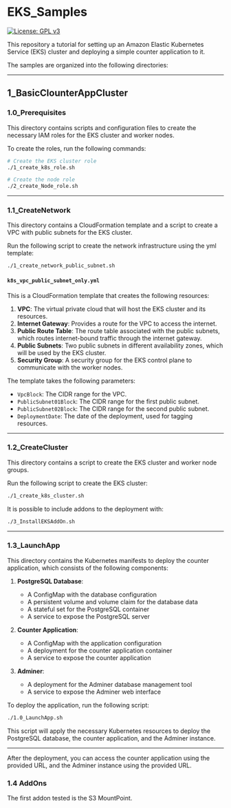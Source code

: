 # EKS_Samples

[![License: GPL v3](https://img.shields.io/badge/License-GPLv3-blue.svg)](https://www.gnu.org/licenses/gpl-3.0) 

This repository a tutorial for setting up an Amazon Elastic Kubernetes Service (EKS) cluster and deploying a simple counter application to it.

The samples are organized into the following directories:

---

## 1_BasicClounterAppCluster

### 1.0_Prerequisites
This directory contains scripts and configuration files to create the necessary IAM roles for the EKS cluster and worker nodes.

To create the roles, run the following commands:

```bash
# Create the EKS cluster role
./1_create_k8s_role.sh

# Create the node role
./2_create_Node_role.sh
```

---

### 1.1_CreateNetwork
This directory contains a CloudFormation template and a script to create a VPC with public subnets for the EKS cluster.

Run the following script to create the network infrastructure using the yml template:

```bash
./1_create_network_public_subnet.sh
```

#### `k8s_vpc_public_subnet_only.yml`
This is a CloudFormation template that creates the following resources:

1. **VPC**: The virtual private cloud that will host the EKS cluster and its resources.
2. **Internet Gateway**: Provides a route for the VPC to access the internet.
3. **Public Route Table**: The route table associated with the public subnets, which routes internet-bound traffic through the internet gateway.
4. **Public Subnets**: Two public subnets in different availability zones, which will be used by the EKS cluster.
5. **Security Group**: A security group for the EKS control plane to communicate with the worker nodes.

The template takes the following parameters:

- `VpcBlock`: The CIDR range for the VPC.
- `PublicSubnet01Block`: The CIDR range for the first public subnet.
- `PublicSubnet02Block`: The CIDR range for the second public subnet.
- `DeploymentDate`: The date of the deployment, used for tagging resources.

---

### 1.2_CreateCluster
This directory contains a script to create the EKS cluster and worker node groups.

Run the following script to create the EKS cluster:

```bash
./1_create_k8s_cluster.sh
```

It is possible to include addons to the deployment with:

```bash
./3_InstallEKSAddOn.sh
```

---

### 1.3_LaunchApp
This directory contains the Kubernetes manifests to deploy the counter application, which consists of the following components:

1. **PostgreSQL Database**:
   - A ConfigMap with the database configuration
   - A persistent volume and volume claim for the database data
   - A stateful set for the PostgreSQL container
   - A service to expose the PostgreSQL server

2. **Counter Application**:
   - A ConfigMap with the application configuration
   - A deployment for the counter application container
   - A service to expose the counter application

3. **Adminer**:
   - A deployment for the Adminer database management tool
   - A service to expose the Adminer web interface

To deploy the application, run the following script:

```bash
./1.0_LaunchApp.sh
```

This script will apply the necessary Kubernetes resources to deploy the PostgreSQL database, the counter application, and the Adminer instance.

---

After the deployment, you can access the counter application using the provided URL, and the Adminer instance using the provided URL.

### 1.4 AddOns

The first addon tested is the S3 MountPoint.

